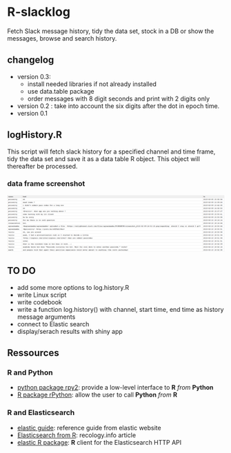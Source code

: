 # R-slacklog
Fetch Slack message history, tidy the data set, stock in a DB or show the messages,
browse and search history.

## changelog
* version 0.3:
    + install needed libraries if not already installed
    + use data.table package
    + order messages with 8 digit seconds and print with 2 digits only
* version 0.2 : take into account the six digits after the dot in epoch time.
* version 0.1 

## logHistory.R
This script will fetch slack history for a specified channel and time frame, tidy
the data set and save it as a data table R object. This object will thereafter be
processed.

### data frame screenshot

![](logHistory.png)

## TO DO
* add some more options to log.history.R
* write Linux script
* write codebook
* write a function log.history() with channel, start time, end time as history 
message arguments
* connect to Elastic search
* display/serach results with shiny app

## Ressources
### R and Python

* [python package rpy2](http://rpy.sourceforge.net/): provide a low-level interface to 
**R** _from_ **Python**
* [R package rPython](http://rpython.r-forge.r-project.org/): allow the user to
call **Python** _from_ **R**


### R and Elasticsearch 

* [elastic guide](http://www.elastic.co/guide/en/elasticsearch/reference/current/index.html):
reference guide from elastic website
* [Elasticsearch from R](http://recology.info/2015/01/elasticsearch/): recology.info 
article
* [elastic R package](https://github.com/ropensci/elastic): **R** client for the Elasticsearch
HTTP API



